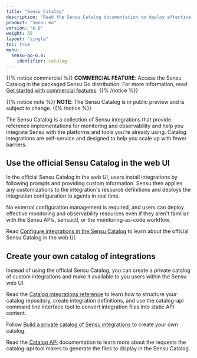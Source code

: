 ```yaml
---
title: "Sensu Catalog"
description: "Read the Sensu Catalog documentation to deploy effective monitoring and observability solutions, add catalog integrations, and create your own private catalog."
product: "Sensu Go"
version: "6.8"
weight: 55
layout: "single"
toc: true
menu:
  sensu-go-6.8:
    identifier: catalog
---
```


{{% notice commercial %}}
**COMMERCIAL FEATURE**: Access the Sensu Catalog in the packaged Sensu Go distribution.
For more information, read [Get started with commercial features](../commercial/).
{{% /notice %}}

{{% notice note %}}
**NOTE**: The Sensu Catalog is in public preview and is subject to change.
{{% /notice %}}

The Sensu Catalog is a collection of Sensu integrations that provide reference implementations for monitoring and observability and help you integrate Sensu with the platforms and tools you're already using.
Catalog integrations are self-service and designed to help you scale up with fewer barriers.

## Use the official Sensu Catalog in the web UI

In the official Sensu Catalog in the web UI, users install integrations by following prompts and providing custom information.
Sensu then applies any customizations to the integration's resource definitions and deploys the integration configuration to agents in real time.

No external configuration management is required, and users can deploy effective monitoring and observability resources even if they aren't familiar with the Sensu APIs, sensuctl, or the monitoring-as-code workflow.

Read [Configure integrations in the Sensu Catalog][1] to learn about the official Sensu Catalog in the web UI.

## Create your own catalog of integrations

Instead of using the official Sensu Catalog, you can create a private catalog of custom integrations and make it available to you users within the Sensu web UI.

Read the [Catalog integrations reference][3] to learn how to structure your catalog repository, create integration definitions, and use the catalog-api command line interface tool to convert integration files into static API content.

Follow [Build a private catalog of Sensu integrations][2] to create your own catalog.

Read the [Catalog API][4] documentation to learn more about the requests the catalog-api tool makes to generate the files to display in the Sensu Catalog.


[1]: sensu-catalog/
[2]: build-private-catalog/
[3]: catalog-reference/
[4]: catalog-api/
